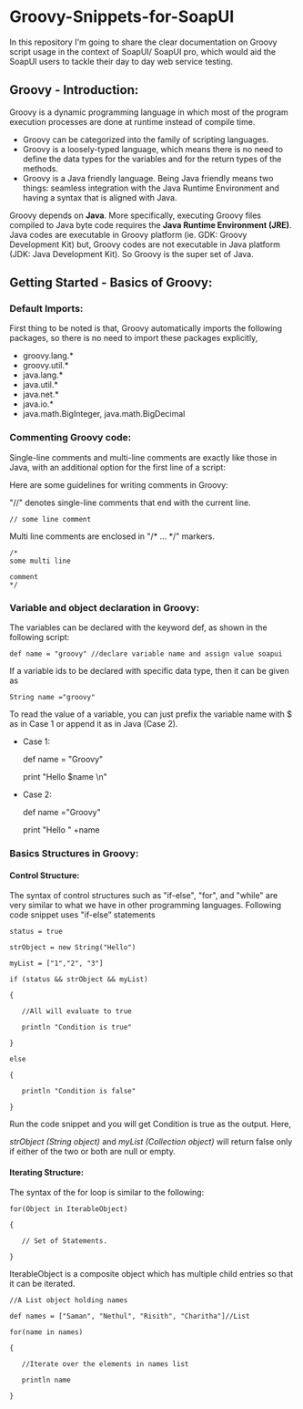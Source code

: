 # Groovy-Snippets-for-SoapUI
In this repository I'm going to share the clear documentation on Groovy script usage in the context of SoapUI/ SoapUI pro, which would aid the SoapUI users to tackle their day to day web service testing.

## Groovy - Introduction:
Groovy is a dynamic programming language in which most of the program execution processes are done at runtime instead of compile time. 
* Groovy can be categorized into the family of scripting languages. 
* Groovy is a loosely-typed language, which means there is no need to define the data types for the variables and for the return types of the methods. 
* Groovy is a Java friendly language. Being Java friendly means two things: seamless integration with the Java Runtime Environment and having a syntax that is aligned with Java. 

Groovy depends on **Java**. More specifically, executing Groovy files compiled to Java byte code requires the **Java Runtime Environment (JRE)**. Java codes are executable in Groovy platform (ie. GDK: Groovy Development Kit) but, Groovy codes are not executable in Java platform (JDK: Java Development Kit). So Groovy is the super set of Java.

## Getting Started - Basics of Groovy:

### Default Imports:

First thing to be noted is that, Groovy automatically imports the following packages, so there is no need to import these packages explicitly, 

- groovy.lang.* 
- groovy.util.* 
- java.lang.* 
- java.util.* 
- java.net.* 
- java.io.* 
- java.math.BigInteger, java.math.BigDecimal

### Commenting Groovy code:

Single-line comments and multi-line comments are exactly like those in Java, with an additional option for the first line of a script:

Here are some guidelines for writing comments in Groovy:

"//" denotes single-line comments that end with the current line.
 
    // some line comment

Multi line comments are enclosed in "/* … */" markers.

    /*
    some multi line
    
    comment
    */

### Variable and object declaration in Groovy:

The variables can be declared with the keyword def, as shown in the following script:

    def name = "groovy" //declare variable name and assign value soapui

If a variable ids to be declared with specific data type, then it can be given as

    String name ="groovy"

To read the value of a variable, you can just prefix the variable name with $ as in Case 1 or append it as in Java (Case 2).

- Case 1:
    
    def name = "Groovy"
    
    print "Hello $name \n"

- Case 2:

    def name ="Groovy"
    
    print "Hello " +name

### Basics Structures in Groovy:

#### Control Structure:

The syntax of control structures such as "if-else", "for", and "while" are very similar to what we have in other programming languages. Following code snippet uses "if-else” statements

    status = true
    
    strObject = new String("Hello")
    
    myList = ["1","2", "3"]
    
    if (status && strObject && myList) 
    
    { 
    
       //All will evaluate to true
    
       println "Condition is true"
    
    }
    
    else
    
    {
    
       println "Condition is false"
    
    }

Run the code snippet and you will get Condition is true as the output. Here,

*strObject (String object)* and *myList (Collection object)* will return false only if either of the two or both are null or empty.

#### Iterating Structure:

The syntax of the for loop is similar to the following:
    
    for(Object in IterableObject)
    
    {
    
       // Set of Statements.
    
    }




IterableObject is a composite object which has multiple child entries so that it can be iterated. 

    //A List object holding names
    
    def names = ["Saman", "Nethul", "Risith", "Charitha"]//List
    
    for(name in names)
    
    {
    
       //Iterate over the elements in names list
    
       println name
    
    }
